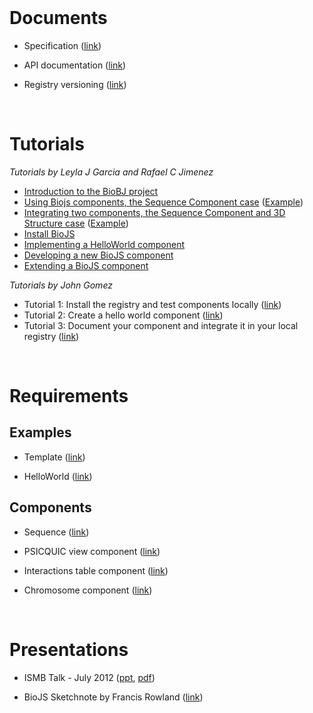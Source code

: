 

<br>
<h1>Documents</h1>

<ul><li>Specification (<a href='https://docs.google.com/document/d/1gG036Bvwl4i-KX5BTHddGzeE_5eospL-864BrnsAS_s/edit'>link</a>)</li></ul>

<ul><li>API documentation (<a href='http://wwwdev.ebi.ac.uk/Tools/biojs/jsdoc/index.html'>link</a>)</li></ul>

<ul><li>Registry versioning (<a href='https://docs.google.com/document/d/10MTAdg_KB_awpKVXwQYjXXhq08rJf3Eu4w0ruelPN2I/edit'>link</a>)</li></ul>


<br>
<h1>Tutorials</h1>

<i>Tutorials by Leyla J Garcia and Rafael C Jimenez</i>
<ul><li><a href='http://www.biotnet.org/training-materials/biojs'>Introduction to the BioBJ project</a>
</li><li><a href='http://www.ebi.ac.uk/Tools/biojs/tutorials/2013-06-17_biojs_workshop/usingSequenceComponentTutorial.html'>Using Biojs components, the Sequence Component case</a> (<a href='http://www.ebi.ac.uk/Tools/biojs/tutorials/2013-06-17_biojs_workshop/usingSequenceComponentTutorial_proxyTest.html'>Example</a>)<br>
</li><li><a href='http://www.ebi.ac.uk/Tools/biojs/tutorials/2013-06-17_biojs_workshop/integratingTwoComponentsTutorial.html'>Integrating two components, the Sequence Component and 3D Structure case</a> (<a href='http://www.ebi.ac.uk/Tools/biojs/tutorials/2013-06-17_biojs_workshop/integratingTwoComponentsTutorial_proxyTest.html'>Example</a>)<br>
</li><li><a href='http://www.ebi.ac.uk/Tools/biojs/tutorials/2013-06-17_biojs_workshop/ebiWorkshopBiojsInstall.html'>Install BioJS</a>
</li><li><a href='http://www.ebi.ac.uk/Tools/biojs/tutorials/2013-06-17_biojs_workshop/helloWorldTutorial.html'>Implementing a HelloWorld component</a>
</li><li><a href='http://www.ebi.ac.uk/Tools/biojs/tutorials/2013-06-17_biojs_workshop/codingBiojsComponent.html'>Developing a new BioJS component</a>
</li><li><a href='http://www.ebi.ac.uk/Tools/biojs/tutorials/2013-06-17_biojs_workshop/extendBiojsComponent.html'>Extending a BioJS component</a></li></ul>


<i>Tutorials by John Gomez</i>
<ul><li>Tutorial 1: Install the registry and test components locally (<a href='https://docs.google.com/document/d/1oS4M0EKAMre4IDERV61VVTDXJH9F-HGbHxKwNXqjWuo/edit'>link</a>)<br>
</li><li>Tutorial 2: Create a hello world component (<a href='https://docs.google.com/document/d/1Uk4-hBT5YSGGs91FVNvZPQ15QBihivKzYusBJ2GVNn8/edit'>link</a>)<br>
</li><li>Tutorial 3: Document your component and integrate it in your local registry (<a href='https://docs.google.com/document/d/1HKwAr8bIqqGklAiAmDoAshzbZrIYs8Q8mbrSDHobudg/edit'>link</a>)</li></ul>


<br>
<h1>Requirements</h1>

<h2>Examples</h2>
<ul><li>Template (<a href='https://docs.google.com/document/d/1LLyUK0jEc8KXAtlmUc7vX68wvR3k8AoSdkLVSKcK1M0/edit'>link</a>)</li></ul>

<ul><li>HelloWorld (<a href='https://docs.google.com/document/d/1F7oK6a2cOyec5A0SDiJPgY2DGQRUBgKdJZ6qPff6iwQ/edit'>link</a>)</li></ul>

<h2>Components</h2>
<ul><li>Sequence (<a href='https://docs.google.com/document/d/1e4FVZaxnjKPjnbokyEEcL7zHF7q3B5t8M6GYwlSzX2c/edit'>link</a>)</li></ul>

<ul><li>PSICQUIC view component (<a href='https://docs.google.com/document/d/1MuH1kSgXRYOXKqNWCDQV2hwOdSiXOvxOqf_jEaOGodw/edit'>link</a>)</li></ul>

<ul><li>Interactions table component (<a href='https://docs.google.com/document/d/1Y4QFI6INip839HVRkcgmRcLzNHbsG2NZNhhgf6NtHiQ/edit'>link</a>)</li></ul>

<ul><li>Chromosome component (<a href='http://biosual.blogspot.co.uk/2012/05/chromosome-component.html'>link</a>)</li></ul>

<br>
<h1>Presentations</h1>

<ul><li>ISMB Talk - July 2012 (<a href='http://www.ebi.ac.uk/~rafael/talks/2012-07-15_talk_ismb_biojs/biojs_rjimenez_ismb_02.pptx'>ppt</a>, <a href='http://www.ebi.ac.uk/~rafael/talks/2012-07-15_talk_ismb_biojs/biojs_rjimenez_ismb_02.pdf'>pdf</a>)</li></ul>

<ul><li>BioJS Sketchnote by Francis Rowland (<a href='http://www.flickr.com/photos/francisrowland/7407095724/sizes/o/in/set-72157630205678288/'>link</a>)